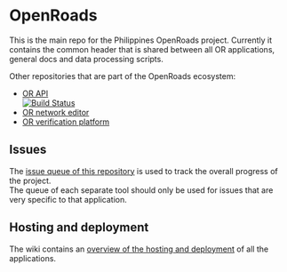 # OpenRoads
This is the main repo for the Philippines OpenRoads project. Currently it contains the common header that is shared between all OR applications, general docs and data processing scripts.

Other repositories that are part of the OpenRoads ecosystem:

- [OR API](https://github.com/developmentseed/openroads-api)  
[![Build Status](https://magnum.travis-ci.com/developmentseed/openroads-api.svg?token=d4tUG3NhuWNZYSxWndVL&branch=develop)](https://magnum.travis-ci.com/developmentseed/openroads-api)
- [OR network editor](https://github.com/developmentseed/openroads-iD)
- [OR verification platform](https://github.com/developmentseed/openroads-tofix)

## Issues
The [issue queue of this repository](https://github.com/developmentseed/openroads/issues) is used to track the overall progress of the project.  
The queue of each separate tool should only be used for issues that are very specific to that application.

## Hosting and deployment
The wiki contains an [overview of the hosting and deployment](https://github.com/developmentseed/openroads/wiki/Hosting-of-OR-ecosystem) of all the applications.